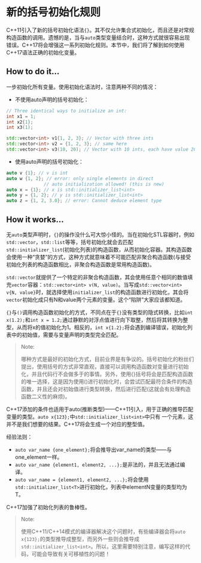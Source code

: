# 新的括号初始化规则

C++11引入了新的括号初始化语法`{}`。其不仅允许集合式初始化，而且还是对常规构造函数的调用。遗憾的是，当与`auto`类型变量结合时，这种方式就很容易出现错误。C++17将会增强这一系列初始化规则。本节中，我们将了解到如何使用C++17语法正确的初始化变量。

## How to do it...

一步初始化所有变量。使用初始化语法时，注意两种不同的情况：

- 不使用auto声明的括号初始化：

```c++
// Three identical ways to initialize an int:
int x1 = 1;
int x2{1};
int x3(1);

std::vector<int> v1{1, 2, 3}; // Vector with three ints
std::vector<int> v2 = {1, 2, 3}; // same here
std::vector<int> v3(10, 20); // Vector with 10 ints, each have value 20
```

- 使用auto声明的括号初始化：

```c++
auto v {1}; // v is int
auto w {1, 2}; // error: only single elements in direct
              // auto initialization allowed! (this is new)
auto x = {1}; // x is std::initializer_list<int>
auto y = {1, 2}; // y is std::initializer_list<int>
auto z = {1, 2, 3.0}; // error: Cannot deduce element type
```

## How it works...

无`auto`类型声明时，`{}`的操作没什么可大惊小怪的。当在初始化STL容器时，例如`std::vector`，`std::list`等等，括号初始化就会去匹配`std::initializer_list`(初始化列表)的构造函数，从而初始化容器。其构造函数会使用一种“贪婪”的方式，这种方式就意味着不可能匹配非聚合构造函数(与接受初始化列表的构造函数相比，非聚合构造函数是常用构造函数)。

`std::vector`就提供了一个特定的非聚合构造函数，其会使用任意个相同的数值填充`vector`容器：`std::vector<int> v(N, value)`。当写成`std::vector<int> v{N, value}`时，就选择使用`initializer_list`的构造函数进行初始化，其会将`vector`初始化成只有N和value两个元素的变量。这个“陷阱”大家应该都知道。

`{}`与`()`调用构造函数初始化的方式，不同点在于`{}`没有类型的隐式转换，比如`int x(1.2);`和`int x = 1.2;`通过静默的对浮点值进行向下取整，然后将其转换为整型，从而将x的值初始化为1。相反的，`int x{1.2};`将会遇到编译错误，初始化列表中的初始值，需要与变量声明的类型完全匹配。

> Note:
>
> 哪种方式是最好的初始化方式，目前业界是有争议的。括号初始化的粉丝们提出，使用括号的方式非常直观，直接可以调用构造函数对变量进行初始化，并且代码行不会做多于的事情。另外，使用{}括号将会是匹配构造函数的唯一选择，这是因为使用()进行初始化时，会尝试匹配最符合条件的构造函数，并且还会对初始值进行类型转换，然后进行匹配(这就会有处理构造函数二义性的麻烦)。

C++17添加的条件也适用于auto(推断类型)——C++11引入，用于正确的推导匹配变量的类型。`auto x{123};`中`std::initializer_list<int>`中只有 一个元素，这并不是我们想要的结果。C++17将会生成一个对应的整型值。

经验法则：

- `auto var_name {one_element};`将会推导出var_name的类型——与one_element一样。
- `auto var_name {element1, element2, ...};`是非法的，并且无法通过编译。
- `auto var_name = {element1, element2, ...};`将会使用`std::initializer_list<T>`进行初始化，列表中elementN变量的类型均为T。

C++17加强了初始化列表的鲁棒性。

> Note:
>
> 使用C++11/C++14模式的编译器解决这个问题时，有些编译器会将`auto x{123};`的类型推导成整型，而另外一些则会推导成 `std::initializer_list<int>`。所以，这里需要特别注意，编写这样的代码，可能会导致有关可移植性的问题！







